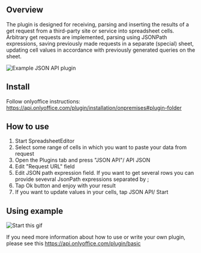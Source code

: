 ## Overview

The plugin is designed for receiving, parsing and inserting the results of a get request from a third-party site or service into spreadsheet cells.
Arbitrary get requests are implemented, parsing using JSONPath expressions, saving previously made requests in a separate (special) sheet, updating cell values in accordance with previously generated queries on the sheet.

![Example JSON API plugin](https://github.com/VyachL05/onlyoffice.github.io/assets/93988186/6c8d4dcd-f11b-48ce-ab1a-9c7867661590)

## Install
Follow onlyoffice instructions:
https://api.onlyoffice.com/plugin/installation/onpremises#plugin-folder

## How to use

1. Start SpreadsheetEditor
2. Select some range of cells in which you want to paste your data from request
3. Open the Plugins tab and press "JSON API"/ API JSON
4. Edit "Request URL" field
5. Edit JSON path expression field. If you want to get several rows you can provide sevevral JsonPath expressions separated by ;  
6. Tap Ok button and enjoy with your result
7. If you want to update values in your cells, tap JSON API/ Start

## Using example

![Start this gif](https://github.com/VyachL05/onlyoffice.github.io/blob/703ada8fd431d4a4f2c9277eccfb7626dadefb78/sdkjs-plugins/content/jsonAPI/resources/img/JSONApi.gif)

If you need more information about how to use or write your own plugin, please see this https://api.onlyoffice.com/plugin/basic
